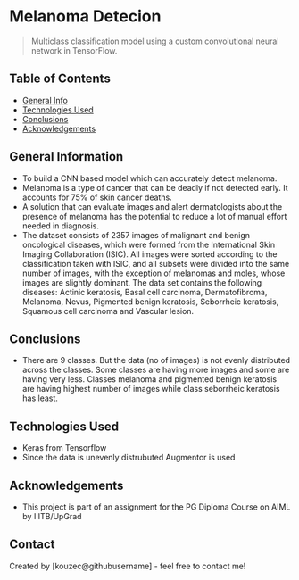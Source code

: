 # Melanoma Detecion
>Multiclass classification model using a custom convolutional neural network in TensorFlow.


## Table of Contents
* [General Info](#general-information)
* [Technologies Used](#technologies-used)
* [Conclusions](#conclusions)
* [Acknowledgements](#acknowledgements)

<!-- You can include any other section that is pertinent to your problem -->

## General Information
- To build a CNN based model which can accurately detect melanoma.
- Melanoma is a type of cancer that can be deadly if not detected early. It accounts for 75% of skin cancer deaths.
- A solution that can evaluate images and alert dermatologists about the presence of melanoma has the potential to reduce a lot of manual effort needed in diagnosis.
- The dataset consists of 2357 images of malignant and benign oncological diseases, which were formed from the International Skin Imaging Collaboration (ISIC). All images were sorted according to the classification taken with ISIC, and all subsets were divided into the same number of images, with the exception of melanomas and moles, whose images are slightly dominant. The data set contains the following diseases: Actinic keratosis, Basal cell carcinoma, Dermatofibroma, Melanoma, Nevus, Pigmented benign keratosis, Seborrheic keratosis, Squamous cell carcinoma and Vascular lesion.

<!-- You don't have to answer all the questions - just the ones relevant to your project. -->

## Conclusions
- There are 9 classes. But the data (no of images) is not evenly distributed across the classes. Some classes are having more images and some are having very less. Classes melanoma and pigmented benign keratosis are having highest number of images while class seborrheic keratosis has least.

<!-- You don't have to answer all the questions - just the ones relevant to your project. -->


## Technologies Used
- Keras from Tensorflow
- Since the data is unevenly distrubuted Augmentor is used

<!-- As the libraries versions keep on changing, it is recommended to mention the version of library used in this project -->

## Acknowledgements
- This project is part of an assignment for the PG Diploma Course on AIML by IIITB/UpGrad

## Contact
Created by [kouzec@githubusername] - feel free to contact me!


<!-- Optional -->
<!-- ## License -->
<!-- This project is open source and available under the [... License](). -->

<!-- You don't have to include all sections - just the one's relevant to your project -->
